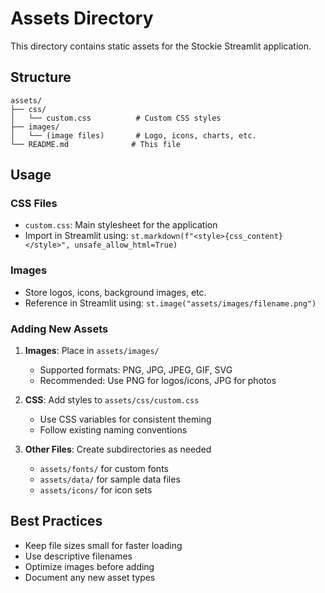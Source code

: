 # Assets Directory

This directory contains static assets for the Stockie Streamlit application.

## Structure

```
assets/
├── css/
│   └── custom.css          # Custom CSS styles
├── images/
│   └── (image files)       # Logo, icons, charts, etc.
└── README.md              # This file
```

## Usage

### CSS Files
- `custom.css`: Main stylesheet for the application
- Import in Streamlit using: `st.markdown(f"<style>{css_content}</style>", unsafe_allow_html=True)`

### Images
- Store logos, icons, background images, etc.
- Reference in Streamlit using: `st.image("assets/images/filename.png")`

### Adding New Assets

1. **Images**: Place in `assets/images/`
   - Supported formats: PNG, JPG, JPEG, GIF, SVG
   - Recommended: Use PNG for logos/icons, JPG for photos

2. **CSS**: Add styles to `assets/css/custom.css`
   - Use CSS variables for consistent theming
   - Follow existing naming conventions

3. **Other Files**: Create subdirectories as needed
   - `assets/fonts/` for custom fonts
   - `assets/data/` for sample data files
   - `assets/icons/` for icon sets

## Best Practices

- Keep file sizes small for faster loading
- Use descriptive filenames
- Optimize images before adding
- Document any new asset types

